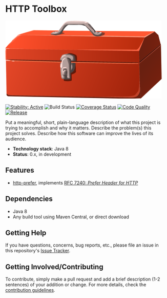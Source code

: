 # HTTP Toolbox

[![Banner 888×244](docs/toolbox.png)](https://pixabay.com/en/toolbox-red-box-grey-closed-gray-575407/)

[![Stability: Active](https://masterminds.github.io/stability/active.svg)](https://masterminds.github.io/stability/active.html)
![Build Status](https://github.com/whiskeysierra/http-toolbox/workflows/build/badge.svg)
[![Coverage Status](https://img.shields.io/coveralls/whiskeysierra/http-toolbox/main.svg)](https://coveralls.io/r/whiskeysierra/http-toolbox)
[![Code Quality](https://img.shields.io/codacy/grade/64f144ccc9e94925ba685276c18d9c30/main.svg)](https://www.codacy.com/app/whiskeysierra/http-toolbox)
[![Release](https://img.shields.io/github/release/whiskeysierra/http-toolbox.svg)](https://github.com/whiskeysierra/http-toolbox/releases)

Put a meaningful, short, plain-language description of what
this project is trying to accomplish and why it matters.
Describe the problem(s) this project solves.
Describe how this software can improve the lives of its audience.

- **Technology stack**: Java 8
- **Status**:  0.x, in development

## Features

-  [http-prefer](http-prefer), implements [RFC 7240: *Prefer Header for HTTP*](https://tools.ietf.org/html/rfc7240)

## Dependencies

- Java 8
- Any build tool using Maven Central, or direct download

## Getting Help

If you have questions, concerns, bug reports, etc., please file an issue in this repository's [Issue Tracker](../../issues).

## Getting Involved/Contributing

To contribute, simply make a pull request and add a brief description (1-2 sentences) of your addition or change. For
more details, check the [contribution guidelines](.github/CONTRIBUTING.md).

